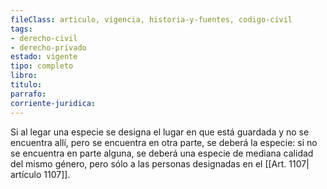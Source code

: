 ```yaml
---
fileClass: articulo, vigencia, historia-y-fuentes, codigo-civil
tags:
- derecho-civil
- derecho-privado
estado: vigente
tipo: completo
libro:
titulo:
parrafo:
corriente-juridica:
---
```

Si al legar una especie se designa el lugar en que está guardada y no se encuentra allí, pero se encuentra en otra parte, se deberá la especie: si no se encuentra en parte alguna, se deberá una especie de mediana calidad del mismo género, pero sólo a las personas designadas en el [[Art. 1107| artículo 1107]].